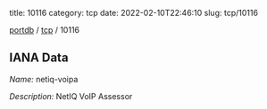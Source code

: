 title: 10116
category: tcp
date: 2022-02-10T22:46:10
slug: tcp/10116

[portdb](/) / [tcp](/category/tcp.html) / 10116


## IANA Data

_Name:_ netiq-voipa

_Description:_ NetIQ VoIP Assessor

